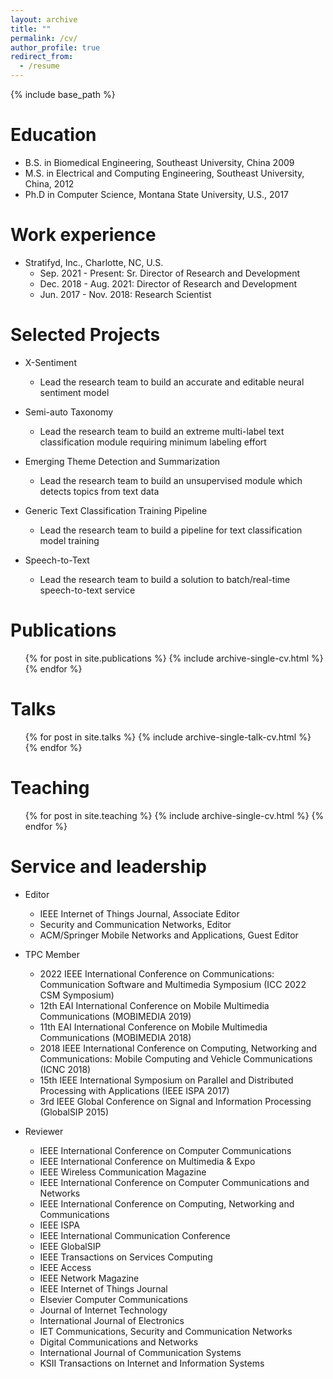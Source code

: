 ```yaml
---
layout: archive
title: ""
permalink: /cv/
author_profile: true
redirect_from:
  - /resume
---
```


{% include base_path %}

Education
======
* B.S. in Biomedical Engineering, Southeast University, China 2009
* M.S. in Electrical and Computing Engineering, Southeast University, China, 2012
* Ph.D in Computer Science, Montana State University, U.S., 2017

Work experience
======
* Stratifyd, Inc., Charlotte, NC, U.S.
  * Sep. 2021 - Present: Sr. Director of Research and Development
  * Dec. 2018 - Aug. 2021: Director of Research and Development
  * Jun. 2017 - Nov. 2018: Research Scientist
  
Selected Projects
======
* X-Sentiment
  * Lead the research team to build an accurate and editable neural sentiment model

* Semi-auto Taxonomy
  * Lead the research team to build an extreme multi-label text classification module requiring minimum labeling effort

* Emerging Theme Detection and Summarization
  * Lead the research team to build an unsupervised module which detects topics from text data

* Generic Text Classification Training Pipeline
  * Lead the research team to build a pipeline for text classification model training

* Speech-to-Text
  * Lead the research team to build a solution to batch/real-time speech-to-text service

Publications
======
  <ul>{% for post in site.publications %}
    {% include archive-single-cv.html %}
  {% endfor %}</ul>
  
Talks
======
  <ul>{% for post in site.talks %}
    {% include archive-single-talk-cv.html %}
  {% endfor %}</ul>
  
Teaching
======
  <ul>{% for post in site.teaching %}
    {% include archive-single-cv.html %}
  {% endfor %}</ul>
  
Service and leadership
======
* Editor
  * IEEE Internet of Things Journal, Associate Editor 
  * Security and Communication Networks, Editor
  * ACM/Springer Mobile Networks and Applications, Guest Editor

* TPC Member
  * 2022 IEEE International Conference on Communications: Communication Software and Multimedia Symposium (ICC 2022 CSM Symposium) 
  * 12th EAI International Conference on Mobile Multimedia Communications (MOBIMEDIA 2019)
  * 11th EAI International Conference on Mobile Multimedia Communications (MOBIMEDIA 2018)
  * 2018 IEEE International Conference on Computing, Networking and Communications: Mobile Computing and Vehicle Communications (ICNC 2018)
  * 15th IEEE International Symposium on Parallel and Distributed Processing with Applications (IEEE ISPA 2017)
  * 3rd IEEE Global Conference on Signal and Information Processing (GlobalSIP 2015)
 
* Reviewer
  * IEEE International Conference on Computer Communications
  * IEEE International Conference on Multimedia \& Expo
  * IEEE Wireless Communication Magazine
  * IEEE International Conference on Computer Communications and Networks
  * IEEE International Conference on Computing, Networking and Communications
  * IEEE ISPA
  * IEEE International Communication Conference
  * IEEE GlobalSIP
  * IEEE Transactions on Services Computing
  * IEEE Access
  * IEEE Network Magazine
  * IEEE Internet of Things Journal
  * Elsevier Computer Communications
  * Journal of Internet Technology
  * International Journal of Electronics
  * IET Communications, Security and Communication Networks
  * Digital Communications and Networks
  * International Journal of Communication Systems
  * KSII Transactions on Internet and Information Systems
